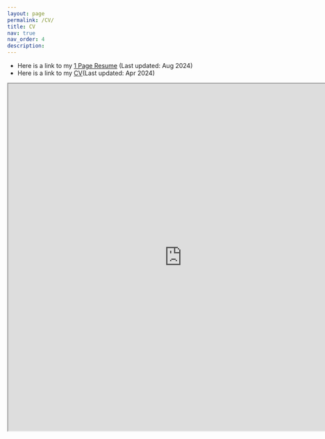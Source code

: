 ```yaml
---
layout: page
permalink: /CV/
title: CV
nav: true
nav_order: 4
description:
---
```

- Here is a link to my [1 Page Resume](/assets/pdf/Resume_Vansh.pdf) (Last updated: Aug 2024)
- Here is a link to my [CV](/assets/pdf/Curriculum_Vitae.pdf)(Last updated: Apr 2024)

<iframe src="https://vansh28kapoor.github.io/assets/pdf/Curriculum_Vitae.pdf" width="800" height="800"> </iframe>

